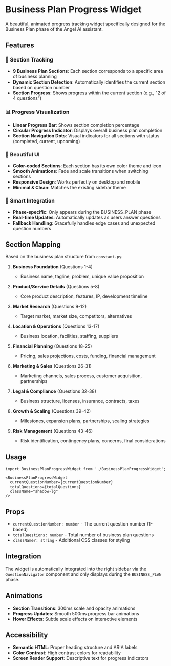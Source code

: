 # Business Plan Progress Widget

A beautiful, animated progress tracking widget specifically designed for the Business Plan phase of the Angel AI assistant.

## Features

### 🎯 Section Tracking
- **9 Business Plan Sections**: Each section corresponds to a specific area of business planning
- **Dynamic Section Detection**: Automatically identifies the current section based on question number
- **Section Progress**: Shows progress within the current section (e.g., "2 of 4 questions")

### 📊 Progress Visualization
- **Linear Progress Bar**: Shows section completion percentage
- **Circular Progress Indicator**: Displays overall business plan completion
- **Section Navigation Dots**: Visual indicators for all sections with status (completed, current, upcoming)

### 🎨 Beautiful UI
- **Color-coded Sections**: Each section has its own color theme and icon
- **Smooth Animations**: Fade and scale transitions when switching sections
- **Responsive Design**: Works perfectly on desktop and mobile
- **Minimal & Clean**: Matches the existing sidebar theme

### 📱 Smart Integration
- **Phase-specific**: Only appears during the BUSINESS_PLAN phase
- **Real-time Updates**: Automatically updates as users answer questions
- **Fallback Handling**: Gracefully handles edge cases and unexpected question numbers

## Section Mapping

Based on the business plan structure from `constant.py`:

1. **Business Foundation** (Questions 1-4)
   - Business name, tagline, problem, unique value proposition

2. **Product/Service Details** (Questions 5-8)
   - Core product description, features, IP, development timeline

3. **Market Research** (Questions 9-12)
   - Target market, market size, competitors, alternatives

4. **Location & Operations** (Questions 13-17)
   - Business location, facilities, staffing, suppliers

5. **Financial Planning** (Questions 18-25)
   - Pricing, sales projections, costs, funding, financial management

6. **Marketing & Sales** (Questions 26-31)
   - Marketing channels, sales process, customer acquisition, partnerships

7. **Legal & Compliance** (Questions 32-38)
   - Business structure, licenses, insurance, contracts, taxes

8. **Growth & Scaling** (Questions 39-42)
   - Milestones, expansion plans, partnerships, scaling strategies

9. **Risk Management** (Questions 43-46)
   - Risk identification, contingency plans, concerns, final considerations

## Usage

```tsx
import BusinessPlanProgressWidget from './BusinessPlanProgressWidget';

<BusinessPlanProgressWidget
  currentQuestionNumber={currentQuestionNumber}
  totalQuestions={totalQuestions}
  className="shadow-lg"
/>
```

## Props

- `currentQuestionNumber: number` - The current question number (1-based)
- `totalQuestions: number` - Total number of business plan questions
- `className?: string` - Additional CSS classes for styling

## Integration

The widget is automatically integrated into the right sidebar via the `QuestionNavigator` component and only displays during the `BUSINESS_PLAN` phase.

## Animations

- **Section Transitions**: 300ms scale and opacity animations
- **Progress Updates**: Smooth 500ms progress bar animations
- **Hover Effects**: Subtle scale effects on interactive elements

## Accessibility

- **Semantic HTML**: Proper heading structure and ARIA labels
- **Color Contrast**: High contrast colors for readability
- **Screen Reader Support**: Descriptive text for progress indicators

